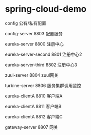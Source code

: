 # spring-cloud-demo
config  公有/私有配置

config-server 8803 配置服务 

eureka-server 8800 注册中心

eureka-server-second 8801 注册中心2

eureka-server-third 8802 注册中心3

zuul-server 8804 zuul网关

turbine-server 8806 服务集群调用监控

eureka-clientA 8810 客户端A

eureka-clientA 8811 客户端B

eureka-clientA 8812 客户端C

gateway-server 8807 网关